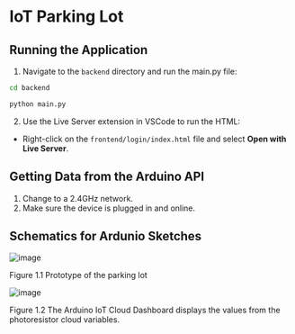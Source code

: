 # IoT Parking Lot

## Running the Application

1. Navigate to the `backend` directory and run the main.py file:

```bash
cd backend
```

```bash
python main.py
```

2. Use the Live Server extension in VSCode to run the HTML:

- Right-click on the `frontend/login/index.html` file and select **Open with Live Server**.

## Getting Data from the Arduino API
1. Change to a 2.4GHz network.
2. Make sure the device is plugged in and online.

## Schematics for Ardunio Sketches
![image](https://github.com/user-attachments/assets/d0305c61-184c-4d4b-982f-6f00d9ef07bf)

Figure 1.1 Prototype of the parking lot

![image](https://github.com/user-attachments/assets/64f4e0f3-63bd-413e-bad0-858bc50b5482)

Figure 1.2 The Arduino IoT Cloud Dashboard displays the values from the photoresistor cloud variables.
